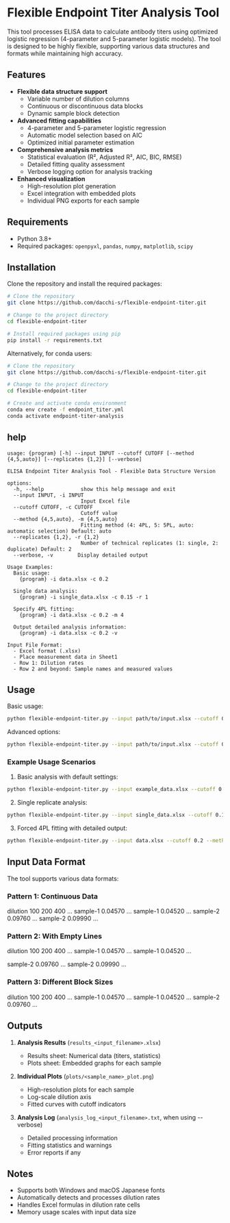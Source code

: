 # Flexible Endpoint Titer Analysis Tool

This tool processes ELISA data to calculate antibody titers using optimized logistic regression (4-parameter and 5-parameter logistic models). The tool is designed to be highly flexible, supporting various data structures and formats while maintaining high accuracy.

## Features

* **Flexible data structure support**
  - Variable number of dilution columns
  - Continuous or discontinuous data blocks
  - Dynamic sample block detection
* **Advanced fitting capabilities**
  - 4-parameter and 5-parameter logistic regression
  - Automatic model selection based on AIC
  - Optimized initial parameter estimation
* **Comprehensive analysis metrics**
  - Statistical evaluation (R², Adjusted R², AIC, BIC, RMSE)
  - Detailed fitting quality assessment
  - Verbose logging option for analysis tracking
* **Enhanced visualization**
  - High-resolution plot generation
  - Excel integration with embedded plots
  - Individual PNG exports for each sample

## Requirements

* Python 3.8+
* Required packages: `openpyxl`, `pandas`, `numpy`, `matplotlib`, `scipy`

## Installation

Clone the repository and install the required packages:

```bash
# Clone the repository
git clone https://github.com/dacchi-s/flexible-endpoint-titer.git

# Change to the project directory
cd flexible-endpoint-titer

# Install required packages using pip
pip install -r requirements.txt
```

Alternatively, for conda users:

```bash
# Clone the repository
git clone https://github.com/dacchi-s/flexible-endpoint-titer.git

# Change to the project directory
cd flexible-endpoint-titer

# Create and activate conda environment
conda env create -f endpoint_titer.yml
conda activate endpoint-titer-analysis
```

## help
```
usage: {program} [-h] --input INPUT --cutoff CUTOFF [--method {4,5,auto}] [--replicates {1,2}] [--verbose]

ELISA Endpoint Titer Analysis Tool - Flexible Data Structure Version

options:
  -h, --help            show this help message and exit
  --input INPUT, -i INPUT
                        Input Excel file
  --cutoff CUTOFF, -c CUTOFF
                        Cutoff value
  --method {4,5,auto}, -m {4,5,auto}
                        Fitting method (4: 4PL, 5: 5PL, auto: automatic selection) Default: auto
  --replicates {1,2}, -r {1,2}
                        Number of technical replicates (1: single, 2: duplicate) Default: 2
  --verbose, -v        Display detailed output

Usage Examples:
  Basic usage:
    {program} -i data.xlsx -c 0.2
  
  Single data analysis:
    {program} -i single_data.xlsx -c 0.15 -r 1
  
  Specify 4PL fitting:
    {program} -i data.xlsx -c 0.2 -m 4
  
  Output detailed analysis information:
    {program} -i data.xlsx -c 0.2 -v

Input File Format:
  - Excel format (.xlsx)
  - Place measurement data in Sheet1
  - Row 1: Dilution rates
  - Row 2 and beyond: Sample names and measured values
```

## Usage

Basic usage:
```bash
python flexible-endpoint-titer.py --input path/to/input.xlsx --cutoff 0.2
```

Advanced options:
```bash
python flexible-endpoint-titer.py --input path/to/input.xlsx --cutoff 0.2 --method <4|5|auto> --replicates <1|2> --verbose
```

### Example Usage Scenarios

1. Basic analysis with default settings:
```bash
python flexible-endpoint-titer.py --input example_data.xlsx --cutoff 0.1
```

2. Single replicate analysis:
```bash
python flexible-endpoint-titer.py --input single_data.xlsx --cutoff 0.15 --replicates 1
```

3. Forced 4PL fitting with detailed output:
```bash
python flexible-endpoint-titer.py --input data.xlsx --cutoff 0.2 --method 4 --verbose
```

## Input Data Format

The tool supports various data formats:

### Pattern 1: Continuous Data
dilution 100 200 400 ...
sample-1 0.04570 ...
sample-1 0.04520 ...
sample-2 0.09760 ...
sample-2 0.09990 ...

### Pattern 2: With Empty Lines
dilution 100 200 400 ...
sample-1 0.04570 ...
sample-1 0.04520 ...

sample-2 0.09760 ...
sample-2 0.09990 ...

### Pattern 3: Different Block Sizes
dilution 100 200 400 ...
sample-1 0.04570 ...
sample-1 0.04520 ...
sample-2 0.09760 ...

## Outputs

1. **Analysis Results** (`results_<input_filename>.xlsx`)
   - Results sheet: Numerical data (titers, statistics)
   - Plots sheet: Embedded graphs for each sample

2. **Individual Plots** (`plots/<sample_name>_plot.png`)
   - High-resolution plots for each sample
   - Log-scale dilution axis
   - Fitted curves with cutoff indicators

3. **Analysis Log** (`analysis_log_<input_filename>.txt`, when using --verbose)
   - Detailed processing information
   - Fitting statistics and warnings
   - Error reports if any

## Notes

- Supports both Windows and macOS Japanese fonts
- Automatically detects and processes dilution rates
- Handles Excel formulas in dilution rate cells
- Memory usage scales with input data size
